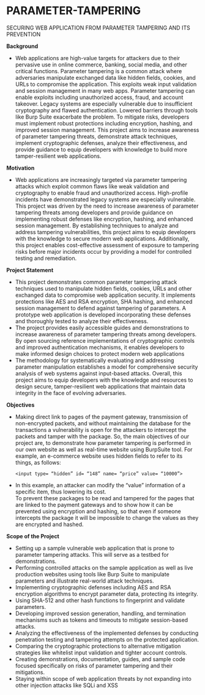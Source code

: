 # PARAMETER-TAMPERING
SECURING WEB APPLICATION FROM PARAMETER TAMPERING AND ITS PREVENTION


**Background**
- Web applications are high-value targets for attackers due to their pervasive use in online commerce, banking, social media, and other critical functions. Parameter tampering is a common attack where adversaries manipulate exchanged data like hidden fields, cookies, and URLs to compromise the application. This exploits weak input validation and session management in many web apps. Parameter tampering can enable exploits including unauthorized access, fraud, and account takeover. Legacy systems are especially vulnerable due to insufficient cryptography and flawed authentication. Lowered barriers through tools like Burp Suite exacerbate the problem. To mitigate risks, developers must implement robust protections including encryption, hashing, and improved session management. This project aims to increase awareness of parameter tampering threats, demonstrate attack techniques, implement cryptographic defenses, analyze their effectiveness, and provide guidance to equip developers with knowledge to build more tamper-resilient web applications.

**Motivation**
- Web applications are increasingly targeted via parameter tampering attacks which exploit common flaws like weak validation and cryptography to enable fraud and unauthorized access. High-profile incidents have demonstrated legacy systems are especially vulnerable. This project was driven by the need to increase awareness of parameter tampering threats among developers and provide guidance on implementing robust defenses like encryption, hashing, and enhanced session management. By establishing techniques to analyze and address tampering vulnerabilities, this project aims to equip developers with the knowledge to secure modern web applications. Additionally, this project enables cost-effective assessment of exposure to tampering risks before major incidents occur by providing a model for controlled testing and remediation.

**Project Statement**
- This project demonstrates common parameter tampering attack techniques used to manipulate hidden fields, cookies, URLs and other exchanged data to compromise web application security. It implements protections like AES and RSA encryption, SHA hashing, and enhanced session management to defend against tampering of parameters. A prototype web application is developed incorporating these defenses and thoroughly tested to analyze their effectiveness.
- The project provides easily accessible guides and demonstrations to increase awareness of parameter tampering threats among developers. By open sourcing reference implementations of cryptographic controls and improved authentication mechanisms, it enables developers to make informed design choices to protect modern web applications
- The methodology for systematically evaluating and addressing parameter manipulation establishes a model for comprehensive security analysis of web systems against input-based attacks. Overall, this project aims to equip developers with the knowledge and resources to design secure, tamper-resilient web applications that maintain data integrity in the face of evolving adversaries.

**Objectives**
- Making direct link to pages of the payment gateway, transmission of non-encrypted packets, and without maintaining the database for the transactions a vulnerability is open for the attackers to intercept the packets and tamper with the package. So, the main objectives of our project are, to demonstrate how parameter tampering is performed in our own website as well as real-time website using BurpSuite tool. For example, an e-commerce website uses hidden fields to refer to its things, as follows: 

      <input type= “hidden” id= “148” name= “price” value= “10000”>

- In this example, an attacker can modify the “value” information of a specific item, thus lowering its cost.  
To prevent these packages to be read and tampered for the pages that are linked to the payment gateways and to show how it can be prevented using encryption and hashing, so that even if someone intercepts the package it will be impossible to change the values as they are encrypted and hashed.

**Scope of the Project**
-	Setting up a sample vulnerable web application that is prone to parameter tampering attacks. This will serve as a testbed for demonstrations.
-	Performing controlled attacks on the sample application as well as live production websites using tools like Burp Suite to manipulate parameters and illustrate real-world attack techniques.
-	Implementing cryptographic defenses including AES and RSA encryption algorithms to encrypt parameter data, protecting its integrity.
-	Using SHA-512 and other hash functions to fingerprint and validate parameters.
-	Developing improved session generation, handling, and termination mechanisms such as tokens and timeouts to mitigate session-based attacks.
-	Analyzing the effectiveness of the implemented defenses by conducting penetration testing and tampering attempts on the protected application.
-	Comparing the cryptographic protections to alternative mitigation strategies like whitelist input validation and tighter account controls.
-	Creating demonstrations, documentation, guides, and sample code focused specifically on risks of parameter tampering and their mitigations.
-	Staying within scope of web application threats by not expanding into other injection attacks like SQLi and XSS

